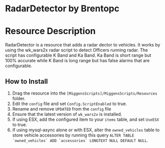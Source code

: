 # RadarDetector by Brentopc

# Resource Description
RadarDetector is a resource that adds a radar dector to vehicles.  It works by using the wk_wars2x radar script to detect Officers running radar.  The script has configurable K Band and Ka Band.  Ka Band is short range but 100% accurate while K Band is long range but has false alarms that are configurable.

## How to Install

1. Drag the resource into the `[MiggensScripts]/MiggensScripts/Resources` folder.
2. Edit the `config` file and set `Config.ScriptEnabled` to true.
3. Rename and remove `UPDATED` from the `config` file
4. Ensure that the latest version of `wk_wars2x` is installed.
5. If using ESX, add the configured item to your `items` table, and set `UseESX` to true.
6. If using mysql-async alone or with ESX, alter the `owned_vehicles` table to store vehicle accessories by running this query ```ALTER TABLE `owned_vehicles` ADD `accessories` LONGTEXT NULL DEFAULT NULL```.
